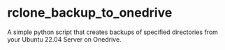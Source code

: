 # rclone_backup_to_onedrive
A simple python script that creates backups of specified directories from your Ubuntu 22.04 Server on Onedrive.
